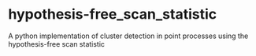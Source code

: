 # hypothesis-free_scan_statistic
A python implementation of cluster detection in point processes using the hypothesis-free scan statistic
